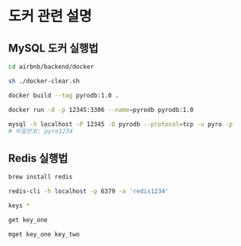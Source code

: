 # 도커 관련 설명

## MySQL 도커 실행법

```sh
cd airbnb/backend/docker

sh ./docker-clear.sh

docker build --tag pyrodb:1.0 .

docker run -d -p 12345:3306 --name=pyrodb pyrodb:1.0

mysql -h localhost -P 12345 -D pyrodb --protocol=tcp -u pyro -p
# 비밀번호: pyro1234
```

## Redis 실행법

```sh
brew install redis

redis-cli -h localhost -p 6379 -a 'redis1234'

keys *

get key_one

mget key_one key_two
```
